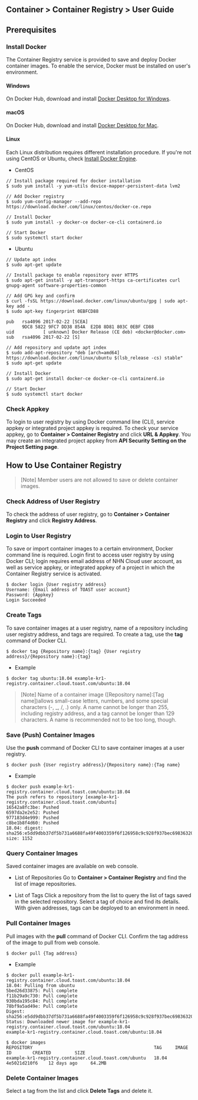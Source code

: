 ## Container > Container Registry > User Guide

## Prerequisites 
### Install Docker 
The Container Registry service is provided to save and deploy Docker container images. To enable the service, Docker must be installed on user's environment. 

#### Windows
On Docker Hub, download and install [Docker Desktop for Windows](https://hub.docker.com/editions/community/docker-ce-desktop-windows).

#### macOS
On Docker Hub, download and install [Docker Desktop for Mac](https://hub.docker.com/editions/community/docker-ce-desktop-mac).

#### Linux
Each Linux distribution requires different installation procedure. If you're not using CentOS or Ubuntu, check [Install Docker Engine](https://docs.docker.com/engine/install).

* CentOS
```
// Install package required for docker installation
$ sudo yum install -y yum-utils device-mapper-persistent-data lvm2

// Add Docker registry 
$ sudo yum-config-manager --add-repo https://download.docker.com/linux/centos/docker-ce.repo

// Install Docker 
$ sudo yum install -y docker-ce docker-ce-cli containerd.io

// Start Docker 
$ sudo systemctl start docker
```

* Ubuntu
```
// Update apt index 
$ sudo apt-get update

// Install package to enable repository over HTTPS 
$ sudo apt-get install -y apt-transport-https ca-certificates curl gnupg-agent software-properties-common

// Add GPG key and confirm 
$ curl -fsSL https://download.docker.com/linux/ubuntu/gpg | sudo apt-key add -
$ sudo apt-key fingerprint 0EBFCD88

pub   rsa4096 2017-02-22 [SCEA]
      9DC8 5822 9FC7 DD38 854A  E2D8 8D81 803C 0EBF CD88
uid           [ unknown] Docker Release (CE deb) <docker@docker.com>
sub   rsa4096 2017-02-22 [S]

// Add repository and update apt index 
$ sudo add-apt-repository "deb [arch=amd64] https://download.docker.com/linux/ubuntu $(lsb_release -cs) stable"
$ sudo apt-get update

// Install Docker
$ sudo apt-get install docker-ce docker-ce-cli containerd.io

// Start Docker 
$ sudo systemctl start docker
```

### Check Appkey 
To login to user registry by using Docker command line (CLI), service appkey or integrated project appkey is required. To check your service appkey, go to **Container > Container Registry** and click **URL & Appkey**. You may create an integrated project appkey from **API Security Setting on the Project Setting page**. 

## How to Use Container Registry 

> [Note]
> Member users are not allowed to save or delete container images.

### Check Address of User Registry
To check the address of user registry, go to **Container > Container Registry** and click **Registry Address**.

### Login to User Registry 
To save or import container images to a certain environment, Docker command line is required. Login first to access user registry by using Docker CLI; login requires email address of NHN Cloud user account, as well as service appkey, or integrated appkey of a project in which the Container Registry service is activated.   

```
$ docker login {User registry address}
Username: {Email address of TOAST user account}
Password: {Appkey}
Login Succeeded
```

### Create Tags
To save container images at a user registry, name of a repository including user registry address, and tags are required. To create a tag, use the **tag** command of Docker CLI. 

```
$ docker tag {Repository name}:{tag} {User registry address}/{Repository name}:{tag}
```

* Example 
```
$ docker tag ubuntu:18.04 example-kr1-registry.container.cloud.toast.com/ubuntu:18.04
```

> [Note]
> Name of a container image ([Repository name]:[Tag name])allows small-case letters, numbers, and some special characters (-, _, /, .) only. A name cannot be longer than 255, including registry address, and a tag cannot be longer than 129 characters. A name is recommended not to be too long, though.   

### Save (Push) Container Images  
Use the **push** command of Docker CLI to save container images at a user registry.  

```
$ docker push {User registry address}/{Repository name}:{Tag name}
```

* Example 
```
$ docker push example-kr1-registry.container.cloud.toast.com/ubuntu:18.04
The push refers to repository [example-kr1-registry.container.cloud.toast.com/ubuntu]
16542a8fc3be: Pushed
6597da2e2e52: Pushed
977183d4e999: Pushed
c8be1b8f4d60: Pushed
18.04: digest: sha256:e5dd9dbb37df5b731a6688fa49f4003359f6f126958c9c928f937bec69836320 size: 1152
```

### Query Container Images 
Saved container images are available on web console. 

* List of Repositories 
Go to **Container > Container Registry** and find the list of image repositories.  

* List of Tags
Click a repository from the list to query the list of tags saved in the selected repository. Select a tag of choice and find its details. With given addresses, tags can be deployed to an environment in need.      

### Pull Container Images 
Pull images with the **pull** command of Docker CLI. Confirm the tag address of the image to pull from web console. 

```
$ docker pull {Tag address}
```

* Example 
```
$ docker pull example-kr1-registry.container.cloud.toast.com/ubuntu:18.04
18.04: Pulling from ubuntu
5bed26d33875: Pull complete
f11b29a9c730: Pull complete
930bda195c84: Pull complete
78bf9a5ad49e: Pull complete
Digest: sha256:e5dd9dbb37df5b731a6688fa49f4003359f6f126958c9c928f937bec69836320
Status: Downloaded newer image for example-kr1-registry.container.cloud.toast.com/ubuntu:18.04
example-kr1-registry.container.cloud.toast.com/ubuntu:18.04

$ docker images
REPOSITORY                                              TAG     IMAGE ID        CREATED         SIZE
example-kr1-registry.container.cloud.toast.com/ubuntu   18.04   4e5021d210f6    12 days ago     64.2MB
```

### Delete Container Images
Select a tag from the list and click **Delete Tags** and delete it. 
